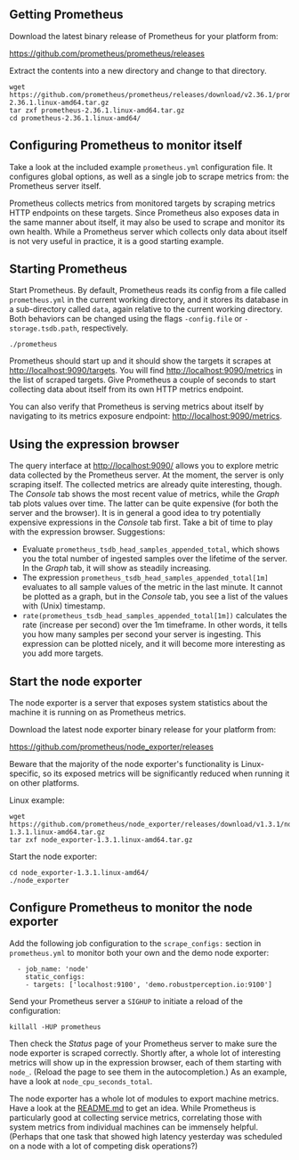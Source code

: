 ## Getting Prometheus
Download the latest binary release of Prometheus for your platform from:

https://github.com/prometheus/prometheus/releases

Extract the contents into a new directory and change to that directory.


```
wget https://github.com/prometheus/prometheus/releases/download/v2.36.1/prometheus-2.36.1.linux-amd64.tar.gz
tar zxf prometheus-2.36.1.linux-amd64.tar.gz
cd prometheus-2.36.1.linux-amd64/
```

## Configuring Prometheus to monitor itself

Take a look at the included example `prometheus.yml` configuration file. It
configures global options, as well as a single job to scrape metrics from: the
Prometheus server itself.

Prometheus collects metrics from monitored targets by scraping metrics HTTP
endpoints on these targets. Since Prometheus also exposes data in the same
manner about itself, it may also be used to scrape and monitor its own health.
While a Prometheus server which collects only data about itself is not very
useful in practice, it is a good starting example.

## Starting Prometheus
Start Prometheus. By default, Prometheus reads its config from a file
called `prometheus.yml` in the current working directory, and it
stores its database in a sub-directory called `data`, again relative
to the current working directory. Both behaviors can be changed using
the flags `-config.file` or `-storage.tsdb.path`, respectively.

```
./prometheus
```

Prometheus should start up and it should show the targets it scrapes at
[http://localhost:9090/targets](http://localhost:9090/targets). You
will find [http://localhost:9090/metrics](http://localhost:9090/metrics) in the
list of scraped targets. Give Prometheus a couple of seconds to start
collecting data about itself from its own HTTP metrics endpoint.

You can also verify that Prometheus is serving metrics about itself by
navigating to its metrics exposure endpoint:
[http://localhost:9090/metrics](http://localhost:9090/metrics).

## Using the expression browser
The query interface at
[http://localhost:9090/](http://localhost:9090/) allows you to
explore metric data collected by the Prometheus server. At the moment, the
server is only scraping itself. The collected metrics are already quite
interesting, though.  The *Console* tab shows the most recent value of metrics,
while the *Graph* tab plots values over time. The latter can be quite expensive
(for both the server and the browser). It is in general a good idea to try
potentially expensive expressions in the *Console* tab first. Take a bit of
time to play with the expression browser. Suggestions:

* Evaluate `prometheus_tsdb_head_samples_appended_total`, which shows you
  the total number of ingested samples over the lifetime of the server. In the
  *Graph* tab, it will show as steadily increasing.
* The expression `prometheus_tsdb_head_samples_appended_total[1m]`
  evaluates to all sample values of the metric in the last minute. It cannot be
  plotted as a graph, but in the *Console* tab, you see a list of the values with
  (Unix) timestamp.
* `rate(prometheus_tsdb_head_samples_appended_total[1m])` calculates the
  rate (increase per second) over the 1m timeframe. In other words, it tells you
  how many samples per second your server is ingesting. This expression can be
  plotted nicely, and it will become more interesting as you add more targets.

## Start the node exporter
The node exporter is a server that exposes system statistics about the machine
it is running on as Prometheus metrics.

Download the latest node exporter binary release for your platform from:

https://github.com/prometheus/node_exporter/releases

Beware that the majority of the node exporter's functionality is
Linux-specific, so its exposed metrics will be significantly reduced when
running it on other platforms.

Linux example:

```
wget https://github.com/prometheus/node_exporter/releases/download/v1.3.1/node_exporter-1.3.1.linux-amd64.tar.gz
tar zxf node_exporter-1.3.1.linux-amd64.tar.gz
```

Start the node exporter:

```
cd node_exporter-1.3.1.linux-amd64/
./node_exporter
```

## Configure Prometheus to monitor the node exporter

Add the following job configuration to the `scrape_configs:` section
in `prometheus.yml` to monitor both your own and the demo node
exporter:

```
  - job_name: 'node'
    static_configs:
    - targets: ['localhost:9100', 'demo.robustperception.io:9100']
```

Send your Prometheus server a `SIGHUP` to initiate a reload of the configuration:

```
killall -HUP prometheus
```

Then check the *Status* page of your Prometheus server to make sure the node
exporter is scraped correctly. Shortly after, a whole lot of interesting
metrics will show up in the expression browser, each of them starting with
`node_`. (Reload the page to see them in the autocompletion.) As an example,
have a look at `node_cpu_seconds_total`.

The node exporter has a whole lot of modules to export machine
metrics. Have a look at the
[README.md](https://github.com/prometheus/node_exporter) to get an
idea. While Prometheus is particularly good at collecting service
metrics, correlating those with system metrics from individual
machines can be immensely helpful.  (Perhaps that one task that showed
high latency yesterday was scheduled on a node with a lot of competing
disk operations?)
